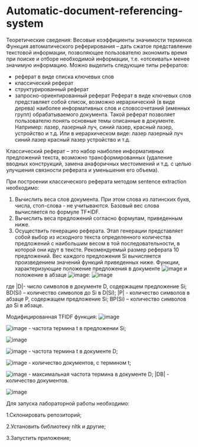 # Automatic-document-referencing-system
Теоретические сведения:
Весовые коэффициенты значимости терминов
Функция автоматического реферирования – дать сжатое представление текстовой информации, позволяющее пользователю экономить время при поиске и отборе необходимой информации, т.е. «отсеивать» менее значимую информацию.
Можно выделить следующие типы рефератов:
-	реферат в виде списка ключевых слов
-	классический реферат
-	структурированный реферат
-	запросно-ориентированный реферат
Реферат в виде ключевых слов представляет собой список, возможно иерархический (в виде дерева) наиболее информативных слов и словосочетаний (именных групп) обрабатываемого документа. Такой реферат позволяет пользователю понять основные темы описанные в документе. Например: лазер, лазерный луч, синий лазер, красный лазер, устройство и т.д. Или в иерархическом виде:
лазер
	лазерный луч
	синий лазер
	красный лазер
устройство
и т.д.

Классический реферат – это набор наиболее информативных предложений текста, возможно трансформированных (удаление вводных конструкций, замена анафоричных местоимений и т.д. с целью улучшения связности реферата и уменьшения его объема).

При построении классического реферата методом sentence extraction необходимо:
1.	Вычислить веса слов документа. 
При этом слова из латинских букв, числа, стоп-слова -  не учитываются. Базовый вес слова вычисляется по формуле TF*IDF.
2.	Вычислить веса предложений согласно формулам, приведенным ниже.
3.	Осуществить генерацию реферата. 
Этап генерации представляет собой выбор из исходного текста определенного количества предложений с наибольшим весом в той последовательности, в которой они идут в тексте. Рекомендуемый размер реферата 10 предложений.
Вес каждого предложения Si вычисляется произведением значений функций приведенных ниже. 
Функции, характеризующие положение предложения в документе ![image](https://user-images.githubusercontent.com/118891160/206314332-b686b9bb-34ab-419b-8b3d-df7bc78e4412.png)
и положение в абзаце ![image](https://user-images.githubusercontent.com/118891160/206314363-4eb7b9e4-f547-4e6f-89d0-e1ca20cee4cc.png):
![image](https://user-images.githubusercontent.com/118891160/206314392-49a64e40-24a0-4fe8-b584-4b28d45f8439.png)

где
	|D|- число символов в документе D, содержащем предложение Si; 
	BD(Si) – количество символов до Si в D(Si);
	|P| - количество символов в абзаце P, содержащем предложение Si; 
	BP(Si) – количество символов до Si в абзаце.
  
Модифицированная TFIDF функция:
![image](https://user-images.githubusercontent.com/118891160/206314441-6ceda74c-abd4-41b3-aa34-f882d84ac607.png)

![image](https://user-images.githubusercontent.com/118891160/206314455-cc6395a9-6bf0-4a9a-adc5-431715f6cbec.png) - частота термина t в предложении Si;

![image](https://user-images.githubusercontent.com/118891160/206314953-8dc32e35-24ed-496d-bbc1-d687b2a6387c.png)

![image](https://user-images.githubusercontent.com/118891160/206314981-f2c03263-3027-4cef-a1a5-f01c315c7138.png) - частота термина t в документе D;

![image](https://user-images.githubusercontent.com/118891160/206315057-04f92cc6-1a71-4eed-9fad-1d7fdcb01114.png) - количество документов, с термином t;

![image](https://user-images.githubusercontent.com/118891160/206315124-248d2f9f-7173-4175-9974-b8c36dace3d7.png) - максимальная частота термина в документе D;
|DB| -  количество документов.

![image](https://user-images.githubusercontent.com/118891160/206315473-c5690563-e2ea-482a-ad0d-c983267b3e4c.png)


Для запуска лабораторной работы необходимо:

1.Склонировать репозиторий;

2.Установить библиотеку nltk и другие;

3.Запустить приложение;
